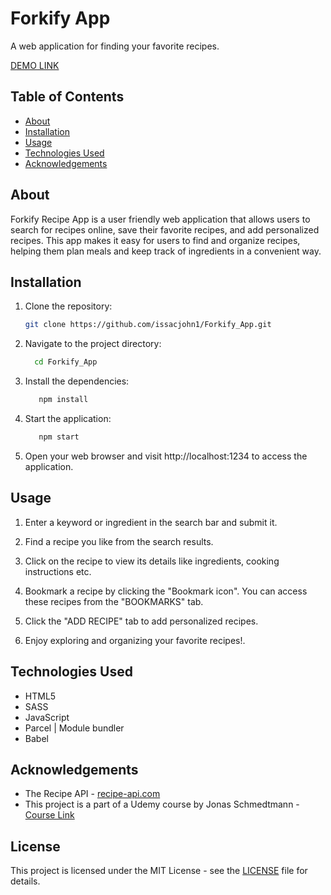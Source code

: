 # Forkify App

A web application for finding your favorite recipes.

[DEMO LINK](https://forky-v1.netlify.app/)

## Table of Contents

- [About](#about)
- [Installation](#installation)
- [Usage](#usage)
- [Technologies Used](#technologies-used)
- [Acknowledgements](#acknowledgements)

## About

Forkify Recipe App is a user friendly web application that allows users to search for recipes online, save their favorite recipes, and add personalized recipes. This app makes it easy for users to find and organize recipes, helping them plan meals and keep track of ingredients in a convenient way.

## Installation

1. Clone the repository:
   ```bash
   git clone https://github.com/issacjohn1/Forkify_App.git
   ```
2. Navigate to the project directory:
   ```bash
     cd Forkify_App
   ```
3. Install the dependencies:
   ```bash
      npm install
   ```
4. Start the application:

   ```bash
      npm start
   ```

5. Open your web browser and visit http://localhost:1234 to access the application.

## Usage

1. Enter a keyword or ingredient in the search bar and submit it.

2. Find a recipe you like from the search results.

3. Click on the recipe to view its details like ingredients, cooking instructions etc.

4. Bookmark a recipe by clicking the "Bookmark icon". You can access these recipes from the "BOOKMARKS" tab.

5. Click the "ADD RECIPE" tab to add personalized recipes.

6. Enjoy exploring and organizing your favorite recipes!.

## Technologies Used

- HTML5
- SASS
- JavaScript
- Parcel | Module bundler
- Babel

## Acknowledgements

- The Recipe API - [recipe-api.com](https://forkify-api.herokuapp.com/v2)
- This project is a part of a Udemy course by Jonas Schmedtmann - [Course Link](https://www.udemy.com/course/the-complete-javascript-course/)

## License

This project is licensed under the MIT License - see the [LICENSE](LICENSE) file for details.
